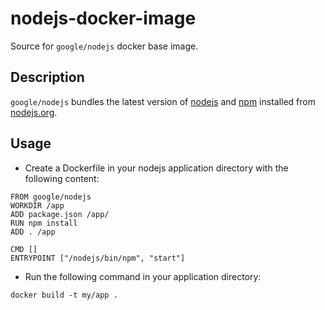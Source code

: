 nodejs-docker-image
===================

Source for `google/nodejs` docker base image.

## Description

`google/nodejs` bundles the latest version of [nodejs](https://nodejs.org) and [npm](https://npmjs.org) installed from [nodejs.org](http://nodejs.org/download/).

## Usage

- Create a Dockerfile in your nodejs application directory with the following content:
```
FROM google/nodejs
WORKDIR /app
ADD package.json /app/
RUN npm install
ADD . /app

CMD []
ENTRYPOINT ["/nodejs/bin/npm", "start"]
```

- Run the following command in your application directory:
```
docker build -t my/app .
```
